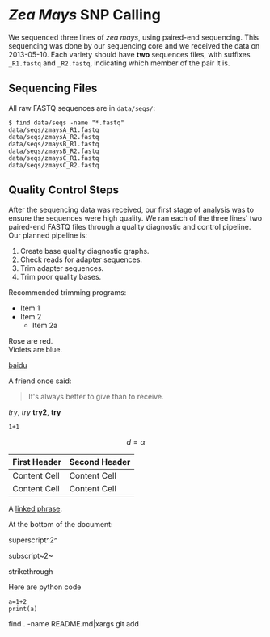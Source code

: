 # *Zea Mays* SNP Calling
We sequenced three lines of *zea mays*, using paired-end
sequencing. This sequencing was done by our sequencing core and we
received the data on 2013-05-10. Each variety should have **two**
sequences files, with suffixes `_R1.fastq` and `_R2.fastq`, indicating
which member of the pair it is.

## Sequencing Files

All raw FASTQ sequences are in `data/seqs/`:

    $ find data/seqs -name "*.fastq"
    data/seqs/zmaysA_R1.fastq
    data/seqs/zmaysA_R2.fastq
    data/seqs/zmaysB_R1.fastq
    data/seqs/zmaysB_R2.fastq
    data/seqs/zmaysC_R1.fastq
    data/seqs/zmaysC_R2.fastq

## Quality Control Steps

After the sequencing data was received, our first stage of analysis
was to ensure the sequences were high quality. We ran each of the
three lines' two paired-end FASTQ files through a quality diagnostic
and control pipeline. Our planned pipeline is:

1. Create base quality diagnostic graphs.
2. Check reads for adapter sequences.
3. Trim adapter sequences.
4. Trim poor quality bases.

Recommended trimming programs:


* Item 1
* Item 2
  + Item 2a

Rose are red.  
Violets are blue.  

[baidu](http://www.baidu.com)

A friend once said:

> It's always better to give 
> than to receive.

_try_, *try*
__try2__, **try**

```{r}
1+1
```
$$d=\alpha$$

First Header  | Second Header
------------- | -------------
Content Cell  | Content Cell
Content Cell  | Content Cell

A [linked phrase][1]. 

At the bottom of the document:

[1]: http://example.com/ "Title"

superscript^2^

subscript~2~

~~strikethrough~~

Here are python code

```{python}
a=1+2
print(a)
```

find . -name README.md|xargs git add
